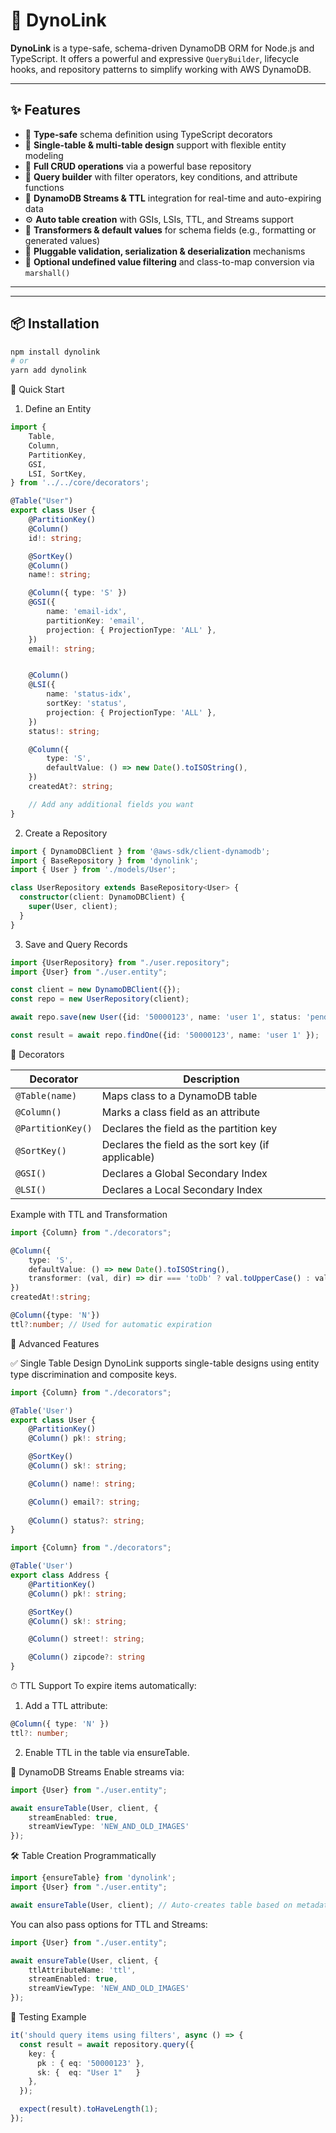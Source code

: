 # 🧬 DynoLink

**DynoLink** is a type-safe, schema-driven DynamoDB ORM for Node.js and TypeScript. It offers a powerful and expressive `QueryBuilder`, lifecycle hooks, and repository patterns to simplify working with AWS DynamoDB.

---

## ✨ Features

- 🎯 **Type-safe** schema definition using TypeScript decorators
- 🧱 **Single-table & multi-table design** support with flexible entity modeling
- 🔄 **Full CRUD operations** via a powerful base repository
- 🔎 **Query builder** with filter operators, key conditions, and attribute functions
- 🔁 **DynamoDB Streams & TTL** integration for real-time and auto-expiring data
- ⚙️ **Auto table creation** with GSIs, LSIs, TTL, and Streams support
- 🧩 **Transformers & default values** for schema fields (e.g., formatting or generated values)
- 🧪 **Pluggable validation, serialization & deserialization** mechanisms
- 🧹 **Optional undefined value filtering** and class-to-map conversion via `marshall()`

---

---

## 📦 Installation

```bash
npm install dynolink
# or
yarn add dynolink
```
🚀 Quick Start

1. Define an Entity
```typescript
import {
    Table,
    Column,
    PartitionKey,
    GSI,
    LSI, SortKey,
} from '../../core/decorators';

@Table("User")
export class User {
    @PartitionKey()
    @Column()
    id!: string;

    @SortKey()
    @Column()
    name!: string;

    @Column({ type: 'S' })
    @GSI({
        name: 'email-idx',
        partitionKey: 'email',
        projection: { ProjectionType: 'ALL' },
    })
    email!: string;


    @Column()
    @LSI({
        name: 'status-idx',
        sortKey: 'status',
        projection: { ProjectionType: 'ALL' },
    })
    status!: string;

    @Column({
        type: 'S',
        defaultValue: () => new Date().toISOString(),
    })
    createdAt?: string;

    // Add any additional fields you want
}
```

2. Create a Repository

```typescript
import { DynamoDBClient } from '@aws-sdk/client-dynamodb';
import { BaseRepository } from 'dynolink';
import { User } from './models/User';

class UserRepository extends BaseRepository<User> {
  constructor(client: DynamoDBClient) {
    super(User, client);
  }
}
```

3. Save and Query Records

```typescript
import {UserRepository} from "./user.repository";
import {User} from "./user.entity";

const client = new DynamoDBClient({});
const repo = new UserRepository(client);

await repo.save(new User({id: '50000123', name: 'user 1', status: 'pending', email: "test@test.com"}));

const result = await repo.findOne({id: '50000123', name: 'user 1' });
```

🔧 Decorators

| Decorator         | Description                                        |
| ----------------- | -------------------------------------------------- |
| `@Table(name)`    | Maps class to a DynamoDB table                     |
| `@Column()`       | Marks a class field as an attribute                |
| `@PartitionKey()` | Declares the field as the partition key            |
| `@SortKey()`      | Declares the field as the sort key (if applicable) |
| `@GSI()`          | Declares a Global Secondary Index                  |
| `@LSI()`          | Declares a Local Secondary Index                   |


Example with TTL and Transformation

```typescript
import {Column} from "./decorators";

@Column({
    type: 'S',
    defaultValue: () => new Date().toISOString(),
    transformer: (val, dir) => dir === 'toDb' ? val.toUpperCase() : val,
})
createdAt!:string;

@Column({type: 'N'})
ttl?:number; // Used for automatic expiration

```


🧠 Advanced Features

✅ Single Table Design
DynoLink supports single-table designs using entity type discrimination and composite keys.

```typescript
import {Column} from "./decorators";

@Table('User')
export class User {
    @PartitionKey()
    @Column() pk!: string;

    @SortKey()
    @Column() sk!: string;

    @Column() name!: string;

    @Column() email?: string;
    
    @Column() status?: string;
}
```


```typescript
import {Column} from "./decorators";

@Table('User')
export class Address {
    @PartitionKey()
    @Column() pk!: string;

    @SortKey()
    @Column() sk!: string;

    @Column() street!: string;

    @Column() zipcode?: string
}
```

⏱ TTL Support
To expire items automatically:

1. Add a TTL attribute:
```typescript
@Column({ type: 'N' })
ttl?: number;
```
2. Enable TTL in the table via ensureTable.


🔁 DynamoDB Streams
Enable streams via:

```typescript
import {User} from "./user.entity";

await ensureTable(User, client, {
    streamEnabled: true,
    streamViewType: 'NEW_AND_OLD_IMAGES'
});

```
🛠 Table Creation Programmatically

```typescript
import {ensureTable} from 'dynolink';
import {User} from "./user.entity";

await ensureTable(User, client); // Auto-creates table based on metadata

```

You can also pass options for TTL and Streams:

```typescript
import {User} from "./user.entity";

await ensureTable(User, client, {
    ttlAttributeName: 'ttl',
    streamEnabled: true,
    streamViewType: 'NEW_AND_OLD_IMAGES'
});
```


🧪 Testing Example
```typescript
it('should query items using filters', async () => {
  const result = await repository.query({
    key: {
      pk : { eq: '50000123' }, 
      sk: {  eq: "User 1"   }
    },
  });

  expect(result).toHaveLength(1);
});
```